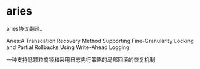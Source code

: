 aries
=====

aries协议翻译。

Aries:A Transcation Recovery Method Supporting Fine-Granularity Locking and Partial Rollbacks Using Write-Ahead Logging
 
一种支持低颗粒度锁和采用日志先行策略的局部回滚的恢复机制 
